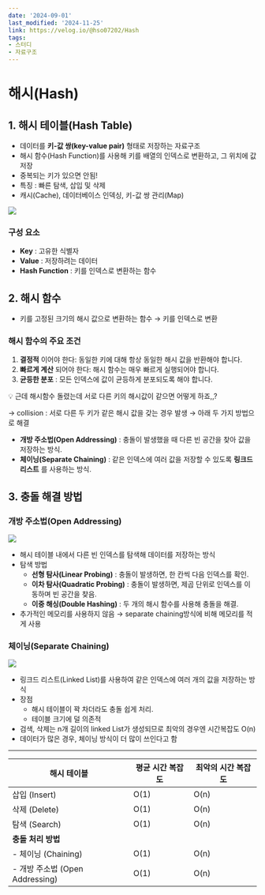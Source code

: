 ```yaml
---
date: '2024-09-01'
last_modified: '2024-11-25'
link: https://velog.io/@hso07202/Hash
tags:
- 스터디
- 자료구조
---
```


# 해시(Hash)

## 1\. 해시 테이블(Hash Table)

  * 데이터를 **키-값 쌍(key-value pair)** 형태로 저장하는 자료구조
  * 해시 함수(Hash Function)를 사용해 키를 배열의 인덱스로 변환하고, 그 위치에 값 저장
  * 중복되는 키가 있으면 안됨!
  * 특징 : 빠른 탐색, 삽입 및 삭제
  * 캐시(Cache), 데이터베이스 인덱싱, 키-값 쌍 관리(Map)



![](https://velog.velcdn.com/images/hso07202/post/c7d53d23-204c-4e4e-aae5-b738ee103c8f/image.png)

### 구성 요소

  * **Key** : 고유한 식별자
  * **Value** : 저장하려는 데이터
  * **Hash Function** : 키를 인덱스로 변환하는 함수



## 2\. 해시 함수

  * 키를 고정된 크기의 해시 값으로 변환하는 함수 → 키를 인덱스로 변환



### 해시 함수의 주요 조건

  1. **결정적** 이어야 한다: 동일한 키에 대해 항상 동일한 해시 값을 반환해야 합니다.
  2. **빠르게 계산** 되어야 한다: 해시 함수는 매우 빠르게 실행되어야 합니다.
  3. **균등한 분포** : 모든 인덱스에 값이 균등하게 분포되도록 해야 합니다.



💡 근데 해시함수 돌렸는데 서로 다른 키의 해시값이 같으면 어떻게 하죠,,?

→ collision : 서로 다른 두 키가 같은 해시 값을 갖는 경우 발생 → 아래 두 가지 방법으로 해결

  * **개방 주소법(Open Addressing)** : 충돌이 발생했을 때 다른 빈 공간을 찾아 값을 저장하는 방식.
  * **체이닝(Separate Chaining)** : 같은 인덱스에 여러 값을 저장할 수 있도록 **링크드 리스트** 를 사용하는 방식.



## 3\. 충돌 해결 방법

### 개방 주소법(Open Addressing)

![](https://velog.velcdn.com/images/hso07202/post/485b0df0-7fcf-4608-9821-e1c99003cae1/image.png)

  * 해시 테이블 내에서 다른 빈 인덱스를 탐색해 데이터를 저장하는 방식
  * 탐색 방법
    * **선형 탐사(Linear Probing)** : 충돌이 발생하면, 한 칸씩 다음 인덱스를 확인.
    * **이차 탐사(Quadratic Probing)** : 충돌이 발생하면, 제곱 단위로 인덱스를 이동하며 빈 공간을 찾음.
    * **이중 해싱(Double Hashing)** : 두 개의 해시 함수를 사용해 충돌을 해결.
  * 추가적인 메모리를 사용하지 않음 → separate chaining방식에 비해 메모리를 적게 사용



### 체이닝(Separate Chaining)

![](https://velog.velcdn.com/images/hso07202/post/3d9b0f7c-58a4-429f-b402-f4c0c71153e1/image.png)

  * 링크드 리스트(Linked List)를 사용하여 같은 인덱스에 여러 개의 값을 저장하는 방식
  * 장점
    * 해시 테이블이 꽉 차더라도 충돌 쉽게 처리.
    * 테이블 크기에 덜 의존적
  * 검색, 삭제는 n개 길이의 linked List가 생성되므로 최악의 경우엔 시간복잡도 O(n)
  * 데이터가 많은 경우, 체이닝 방식이 더 많이 쓰인다고 함



* * *

**해시 테이블** | 평균 시간 복잡도 | 최악의 시간 복잡도  
---|---|---  
삽입 (Insert) | O(1) | O(n)  
삭제 (Delete) | O(1) | O(n)  
탐색 (Search) | O(1) | O(n)  
**충돌 처리 방법** |  |   
\- 체이닝 (Chaining) | O(1) | O(n)  
\- 개방 주소법 (Open Addressing) | O(1) | O(n)